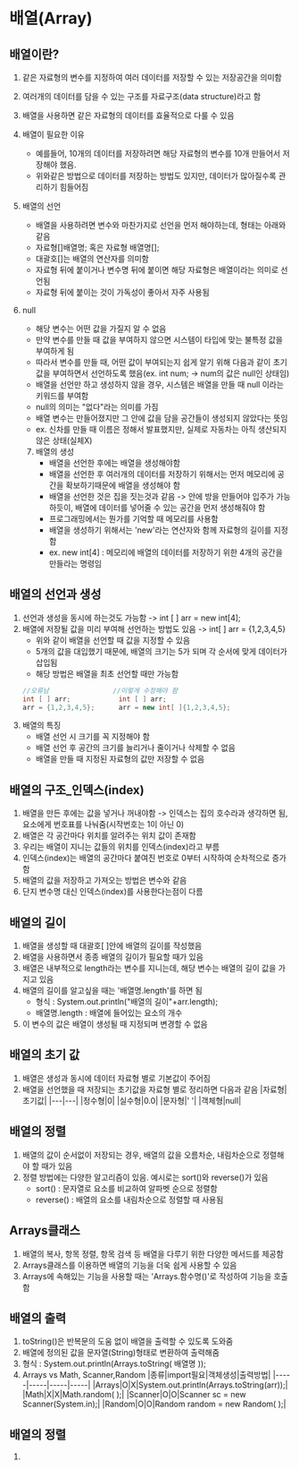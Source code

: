 # 배열(Array)

## 배열이란?

1. 같은 자료형의 변수를 지정하여 여러 데이터를 저장할 수 있는 저장공간을 의미함
2. 여러개의 데이터를 담을 수 있는 구조를 자료구조(data structure)라고 함
3. 배열을 사용하면 같은 자료형의 데이터를 효율적으로 다룰 수 있음
4. 배열이 필요한 이유
    - 예를들어, 10개의 데이터를 저장하려면 해당 자료형의 변수를 10개 만들어서 저장해야 했음.
    - 위와같은 방법으로 데이터를 저장하는 방법도 있지만, 데이터가 많아질수록 관리하기 힘들어짐
5. 배열의 선언
    - 배열을 사용하려면 변수와 마찬가지로 선언을 먼저 해야하는데, 형태는 아래와 같음
    - 자료형[]배열명; 혹은 자료형 배열명[];
    - 대괄호[]는 배열의 연산자를 의미함
    - 자료형 뒤에 붙이거나 변수명 뒤에 붙이면 해당 자료형은 배열이라는 의미로 선언됨
    - 자료형 뒤에 붙이는 것이 가독성이 좋아서 자주 사용됨
6. null
    - 해당 변수는 어떤 값을 가질지 알 수 없음
    - 만약 변수를 만들 때 값을 부여하지 않으면 시스템이 타입에 맞는 불특정 값을 부여하게 됨
    - 따라서 변수를 만들 때, 어떤 값이 부여되는지 쉽게 알기 위해 다음과 같이 초기값을 부여하면서 선언하도록 했음(ex. int num; -> num의 값은 null인 상태임)
    - 배열을 선언만 하고 생성하지 않을 경우, 시스템은 배열을 만들 때 null 이라는 키워드를 부여함
    - null의 의미는 "없다"라는 의미를 가짐
    - 배열 변수는 만들어졌지만 그 안에 값을 담을 공간들이 생성되지 않았다는 뜻임
    - ex. 신차를 만들 때 이름은 정해서 발표했지만, 실제로 자동차는 아직 생산되지 않은 상태(실체X)

    7. 배열의 생성
        - 배열을 선언한 후에는 배열을 생성해야함
        - 배열을 선언한 후 여러개의 데이터를 저장하기 위해서는 먼저 메모리에 공간을 확보하기때문에 배열을 생성해야 함
        - 배열을 선언한 것은 집을 짓는것과 같음 -> 안에 방을 만들어야 입주가 가능하듯이, 배열에 데이터를 넣어줄 수 있는 공간을 먼저 생성해줘야 함
        - 프로그래밍에서는 뭔가를 기억할 때 메모리를 사용함
        - 배열을 생성하기 위해서는 'new'라는 연산자와 함께 자료형의 길이를 지정함
        - ex. new int[4] : 메모리에 배열의 데이터를 저장하기 위한 4개의 공간을 만들라는 명령임

## 배열의 선언과 생성

1. 선언과 생성을 동시에 하는것도 가능함 -> int [ ] arr = new int[4];
2. 배열에 저장될 값을 미리 부여해 선언하는 방법도 있음 -> int[ ] arr = {1,2,3,4,5}
    - 위와 같이 배열을 선언할 때 값을 지정할 수 있음
    - 5개의 값을 대입했기 때문에, 배열의 크기는 5가 되며 각 순서에 맞게 데이터가 삽입됨
    - 해당 방법은 배열을 최초 선언할 때만 가능함
    ```java
    //오류남                //이렇게 수정해야 함
    int [ ] arr;			int [ ] arr;
	arr = {1,2,3,4,5};		arr = new int[ ]{1,2,3,4,5};
    ```
3. 배열의 특징 
    - 배열 선언 시 크기를 꼭 지정해야 함
    - 배열 선언 후 공간의 크기를 늘리거나 줄이거나 삭제할 수 없음
    - 배열을 만들 때 지정된 자료형의 값만 저장할 수 없음

## 배열의 구조_인덱스(index)

1. 배열을 만든 후에는 값을 넣거나 꺼내야함
 -> 인덱스는 집의 호수라과 생각하면 됨, 요소에게 번호표를 나눠줌(시작번호는 1이 아닌 0)
2. 배열은 각 공간마다 위치를 알려주는 위치 값이 존재함
3. 우리는 배열이 지니는 값들의 위치를 인덱스(index)라고 부름
4. 인덱스(index)는 배열의 공간마다 붙여진 번호로 0부터 시작하여 순차적으로 증가함
5. 배열의 값을 저장하고 가져오는 방법은 변수와 같음
6. 단지 변수명 대신 인덱스(index)를 사용한다는점이 다름

## 배열의 길이

1. 배열을 생성할 때 대괄호[ ]안에 배열의 길이를 작성했음
2. 배열을 사용하면서 종종 배열의 길이가 필요할 때가 있음
3. 배열은 내부적으로 length라는 변수를 지니는데, 해당 변수는 배열의 길이 값을 가지고 있음
4. 배열의 길이를 알고싶을 때는 '배열명.length'를 하면 됨
    - 형식 : System.out.println("배열의 길이"+arr.length);
    - 배열명.length : 배열에 들어있는 요소의 개수
5. 이 변수의 값은 배열이 생성될 때 지정되며 변경할 수 없음

## 배열의 초기 값

1. 배열은 생성과 동시에 데이터 자료형 별로 기본값이 주어짐
2. 배열을 선언했을 때 저장되는 초기값을 자료형 별로 정리하면 다음과 같음
|자료형|초기값|
|---|---|
|정수형|0|
|실수형|0.0|
|문자형|' '|
|객체형|null|

## 배열의 정렬

1. 배열의 값이 순서없이 저장되는 경우, 배열의 값을 오름차순, 내림차순으로 정렬해야 할 때가 있음
2. 정렬 방법에는 다양한 알고리즘이 있음. 예시로는 sort()와 reverse()가 있음
    - sort() : 문자열로 요소를 비교하여 알파벳 순으로 정렬함
    - reverse() : 배열의 요소를 내림차순으로 정렬할 때 사용됨

## Arrays클래스

1. 배열의 복사, 항목 정렬, 항목 검색 등 배열을 다루기 위한 다양한 메서드를 제공함
2. Arrays클래스를 이용하면 배열의 기능을 더욱 쉽게 사용할 수 있음
3. Arrays에 속해있는 기능을 사용할 때는 'Arrays.함수명()'로 작성하여 기능을 호출함

## 배열의 출력

1. toString()은 반복문의 도움 없이 배열을 출력할 수 있도록 도와줌
2. 배열에 정의된 값을 문자열(String)형태로 변환하여 출력해줌
3. 형식 : System.out.println(Arrays.toString( 배열명 ));
4. Arrays vs Math, Scanner,Random
|종류|import필요|객체생성|출력방법|
|-----|-----|-----|-----|
|Arrays|O|X|System.out.println(Arrays.toString(arr));|
|Math|X|X|Math.random( );|
|Scanner|O|O|Scanner sc = new Scanner(System.in);|
|Random|O|O|Random random = new Random( );|

## 배열의 정렬

1. 